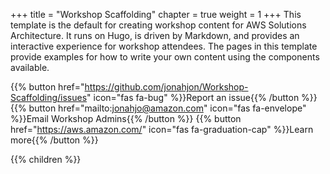 +++
title = "Workshop Scaffolding"
chapter = true
weight = 1
+++
This template is the default for creating workshop content for AWS Solutions Architecture. It runs on Hugo, is driven by Markdown, and provides an interactive experience for workshop attendees. The pages in this template provide examples for how to write your own content using the components available.

{{% button href="https://github.com/jonahjon/Workshop-Scaffolding/issues" icon="fas fa-bug" %}}Report an issue{{% /button %}}
{{% button href="mailto:jonahjo@amazon.com" icon="fas fa-envelope" %}}Email Workshop Admins{{% /button %}}
{{% button href="https://aws.amazon.com/" icon="fas fa-graduation-cap" %}}Learn more{{% /button %}}

{{% children %}}